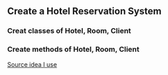 ## Create a Hotel Reservation System

### Creat classes of Hotel, Room, Client

### Create methods of Hotel, Room, Client

[Source idea I use](https://youtu.be/6fnl2O4yMFM)
